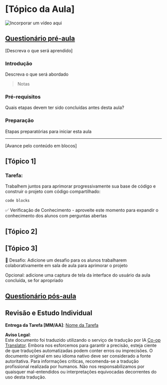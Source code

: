 <!--
CO_OP_TRANSLATOR_METADATA:
{
  "original_hash": "0494be70ad7fadd13a8c3d549c23e355",
  "translation_date": "2025-08-26T00:51:31+00:00",
  "source_file": "lesson-template/README.md",
  "language_code": "br"
}
-->
# [Tópico da Aula]

![Incorporar um vídeo aqui](../../../lesson-template/video-url)

## [Questionário pré-aula](../../../lesson-template/quiz-url)

[Descreva o que será aprendido]

### Introdução

Descreva o que será abordado

> Notas

### Pré-requisitos

Quais etapas devem ter sido concluídas antes desta aula?

### Preparação

Etapas preparatórias para iniciar esta aula

---

[Avance pelo conteúdo em blocos]

## [Tópico 1]

### Tarefa:

Trabalhem juntos para aprimorar progressivamente sua base de código e construir o projeto com código compartilhado:

```html
code blocks
```

✅ Verificação de Conhecimento - aproveite este momento para expandir o conhecimento dos alunos com perguntas abertas

## [Tópico 2]

## [Tópico 3]

🚀 Desafio: Adicione um desafio para os alunos trabalharem colaborativamente em sala de aula para aprimorar o projeto

Opcional: adicione uma captura de tela da interface do usuário da aula concluída, se for apropriado

## [Questionário pós-aula](../../../lesson-template/quiz-url)

## Revisão e Estudo Individual

**Entrega da Tarefa [MM/AA]**: [Nome da Tarefa](assignment.md)

**Aviso Legal**:  
Este documento foi traduzido utilizando o serviço de tradução por IA [Co-op Translator](https://github.com/Azure/co-op-translator). Embora nos esforcemos para garantir a precisão, esteja ciente de que traduções automatizadas podem conter erros ou imprecisões. O documento original em seu idioma nativo deve ser considerado a fonte autoritativa. Para informações críticas, recomenda-se a tradução profissional realizada por humanos. Não nos responsabilizamos por quaisquer mal-entendidos ou interpretações equivocadas decorrentes do uso desta tradução.